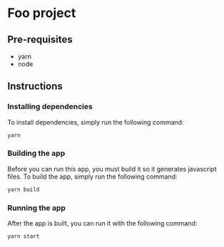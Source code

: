 # Foo project

## Pre-requisites

- yarn
- node

## Instructions

### Installing dependencies

To install dependencies, simply run the following command:

```bash
yarn
```

### Building the app

Before you can run this app, you must build it so it generates javascript files.
To build the app, simply run the following command:

```bash
yarn build
```

### Running the app

After the app is built, you can run it with the following command:

```bash
yarn start
```

